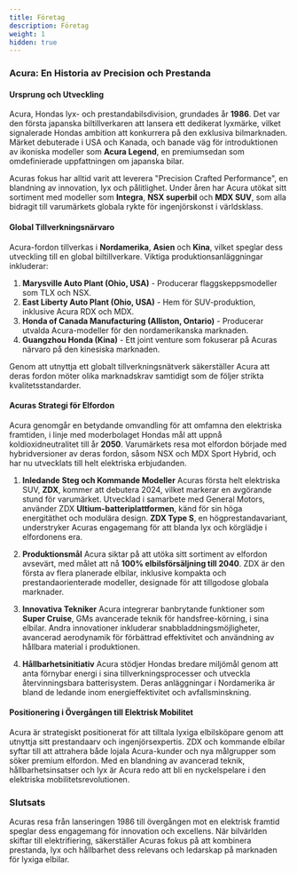 ```yaml
---
title: Företag
description: Företag
weight: 1
hidden: true
---
```


### Acura: En Historia av Precision och Prestanda

#### Ursprung och Utveckling
Acura, Hondas lyx- och prestandabilsdivision, grundades år **1986**. Det var den första japanska biltillverkaren att lansera ett dedikerat lyxmärke, vilket signalerade Hondas ambition att konkurrera på den exklusiva bilmarknaden. Märket debuterade i USA och Kanada, och banade väg för introduktionen av ikoniska modeller som **Acura Legend**, en premiumsedan som omdefinierade uppfattningen om japanska bilar.

Acuras fokus har alltid varit att leverera "Precision Crafted Performance", en blandning av innovation, lyx och pålitlighet. Under åren har Acura utökat sitt sortiment med modeller som **Integra**, **NSX superbil** och **MDX SUV**, som alla bidragit till varumärkets globala rykte för ingenjörskonst i världsklass.

#### Global Tillverkningsnärvaro
Acura-fordon tillverkas i **Nordamerika**, **Asien** och **Kina**, vilket speglar dess utveckling till en global biltillverkare. Viktiga produktionsanläggningar inkluderar:

1. **Marysville Auto Plant (Ohio, USA)** - Producerar flaggskeppsmodeller som TLX och NSX.
2. **East Liberty Auto Plant (Ohio, USA)** - Hem för SUV-produktion, inklusive Acura RDX och MDX.
3. **Honda of Canada Manufacturing (Alliston, Ontario)** - Producerar utvalda Acura-modeller för den nordamerikanska marknaden.
4. **Guangzhou Honda (Kina)** - Ett joint venture som fokuserar på Acuras närvaro på den kinesiska marknaden.

Genom att utnyttja ett globalt tillverkningsnätverk säkerställer Acura att deras fordon möter olika marknadskrav samtidigt som de följer strikta kvalitetsstandarder.

#### Acuras Strategi för Elfordon
Acura genomgår en betydande omvandling för att omfamna den elektriska framtiden, i linje med moderbolaget Hondas mål att uppnå koldioxidneutralitet till år **2050**. Varumärkets resa mot elfordon började med hybridversioner av deras fordon, såsom NSX och MDX Sport Hybrid, och har nu utvecklats till helt elektriska erbjudanden.

1. **Inledande Steg och Kommande Modeller**
   Acuras första helt elektriska SUV, **ZDX**, kommer att debutera 2024, vilket markerar en avgörande stund för varumärket. Utvecklad i samarbete med General Motors, använder ZDX **Ultium-batteriplattformen**, känd för sin höga energitäthet och modulära design. **ZDX Type S**, en högprestandavariant, understryker Acuras engagemang för att blanda lyx och körglädje i elfordonens era.

2. **Produktionsmål**
   Acura siktar på att utöka sitt sortiment av elfordon avsevärt, med målet att nå **100% elbilsförsäljning till 2040**. ZDX är den första av flera planerade elbilar, inklusive kompakta och prestandaorienterade modeller, designade för att tillgodose globala marknader.

3. **Innovativa Tekniker**
   Acura integrerar banbrytande funktioner som **Super Cruise**, GMs avancerade teknik för handsfree-körning, i sina elbilar. Andra innovationer inkluderar snabbladdningsmöjligheter, avancerad aerodynamik för förbättrad effektivitet och användning av hållbara material i produktionen.

4. **Hållbarhetsinitiativ**
   Acura stödjer Hondas bredare miljömål genom att anta förnybar energi i sina tillverkningsprocesser och utveckla återvinningsbara batterisystem. Deras anläggningar i Nordamerika är bland de ledande inom energieffektivitet och avfallsminskning.

#### Positionering i Övergången till Elektrisk Mobilitet
Acura är strategiskt positionerat för att tilltala lyxiga elbilsköpare genom att utnyttja sitt prestandaarv och ingenjörsexpertis. ZDX och kommande elbilar syftar till att attrahera både lojala Acura-kunder och nya målgrupper som söker premium elfordon. Med en blandning av avancerad teknik, hållbarhetsinsatser och lyx är Acura redo att bli en nyckelspelare i den elektriska mobilitetsrevolutionen.

### Slutsats
Acuras resa från lanseringen 1986 till övergången mot en elektrisk framtid speglar dess engagemang för innovation och excellens. När bilvärlden skiftar till elektrifiering, säkerställer Acuras fokus på att kombinera prestanda, lyx och hållbarhet dess relevans och ledarskap på marknaden för lyxiga elbilar.